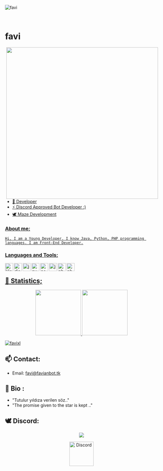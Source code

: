 ![favi](https://cdn.discordapp.com/attachments/785824829197910029/822215060658192444/githubprofilfavi.png)


<br>
<h1>favi</h1>
<a href="https://discord.gg/PaKbuT9Fnv"> <img width="500" src="https://camo.githubusercontent.com/e963d4372a4a9b29118efbae3064d86458da547842c4bf12d160d99584365119/68747470733a2f2f73342e67696679752e636f6d2f696d616765732f7374616e64617264626164643937313265303035646330642e676966" align="right"/>


<br> 

- 🌱 Developer 
- ⚡ Discord Approved Bot Developer :) <br/>
- 🕊 Maze Development

### About me;
	
	Hi, I am a Young Developer. I know Java, Python, PHP programming languages. I am Front-End Developer.

### Languages and Tools;

<img align="left" alt="Visual Studio Code" width="26px" src="https://i.imgur.com/LwSdAlE.png" />
<img align="left" alt="discord.js" width="26px" src="https://i.imgur.com/SI1DZf3.png" />
<img align="left" alt="js" width="26px" src="https://i.imgur.com/3u1wzwE.png" />
<img align="left" alt="py" width="26px" src="https://i.imgur.com/4pIzF9V.png" />
<img align="left" alt="node.js" width="26px" src="https://i.imgur.com/tYLFZBh.png" /> 
<img align="left" alt="java" width="26px" src="https://cdn.discordapp.com/emojis/811865759801409586.png?v=1" /> 
<img align="left" alt="php" width="26px" src="https://cdn.discordapp.com/emojis/818512225840791585.png?v=1" /> 
<img align="left" alt="photoshop" width="26px" src="https://i.imgur.com/OC1RcS5.jpg" /> <br />

## 🍁 Statistics;
<p align="center">
  <a href="https://github.com/favixl">
<img height="150em" src="https://github-readme-stats.vercel.app/api/top-langs/?username=favixl&layout=compact&theme=material-palenight&langs_count=12" />
<img height="150em" src="https://github-readme-stats.vercel.app/api?username=favixl&show_icons=true&include_all_commits=true&theme=material-palenight" /> <br>
	<center> 
 <p align="left"> <img src="https://komarev.com/ghpvc/?username=favixl" alt="favixl" /> </p>
	  </center>
  </a>
</p>


## 📫 Contact: 
* Email: favi@favianbot.tk 

## 🐠 Bio : 
* "Tutulur yıldıza verilen söz.." 
* "The promise given to the star is kept .."
## 🕊 Discord:

  <div align="center"><img href="https://github.com/Maze-Development" src="https://discord.c99.nl/widget/theme-2/356106336146292736.png"></div>

<p align="center">
<a href="https://discord.gg/yfVrgXJVbm">
    <img src="https://cdn.discordapp.com/emojis/818107220566343682.png?v=1%22%3E" alt="Discord" width="80"/>
  </a>
